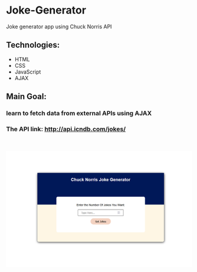 # Joke-Generator
Joke generator app using Chuck Norris API
## Technologies:
* HTML
* CSS
* JavaScript
* AJAX
## Main Goal:
### learn to fetch data from external APIs using AJAX
### The API link: http://api.icndb.com/jokes/
<br><br>
<img src="./img/joke-generator.PNG" width="800px" alt="App Screenshot">
